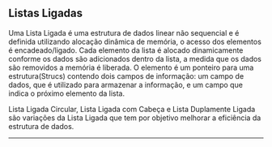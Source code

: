 ## Listas Ligadas

Uma Lista Ligada é uma estrutura de dados linear não sequencial e é definida utilizando alocação dinâmica de memória, o acesso dos elementos é encadeado/ligado. Cada elemento da lista é alocado dinamicamente conforme os dados são adicionados dentro da lista, a medida que os dados são removidos a memória é liberada. O elemento é um ponteiro para uma estrutura(Strucs) contendo dois campos de informação: um campo de dados, que é utilizado para armazenar a informação, e um campo que indica o próximo elemento da lista. 


Lista Ligada Circular, Lista Ligada com Cabeça e Lista Duplamente Ligada são variações da Lista Ligada que tem por objetivo melhorar a eficiência da estrutura de dados.  

---


